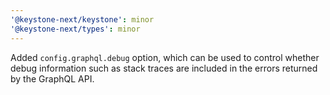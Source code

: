 ```yaml
---
'@keystone-next/keystone': minor
'@keystone-next/types': minor
---
```


Added `config.graphql.debug` option, which can be used to control whether debug information such as stack traces are included in the errors returned by the GraphQL API.
